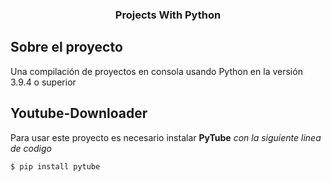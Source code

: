 <p align="center">
  <h3 align="center">Projects With Python</h3>
</p>

## Sobre el proyecto
Una compilación de proyectos en consola usando Python en la versión 3.9.4 o superior

## Youtube-Downloader
Para usar este proyecto es necesario instalar **PyTube** _con la siguiente linea de codigo_
```
$ pip install pytube
```
